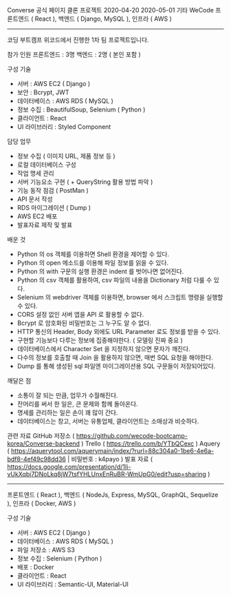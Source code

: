 Converse 공식 페이지 클론 프로젝트
2020-04-20
2020-05-01
기타
WeCode
프론트엔드 ( React ), 백엔드 ( Django, MySQL ), 인프라 ( AWS )

-----------------------------------------------------------------------------------------------------------------------

코딩 부트캠프 위코드에서 진행한 1차 팀 프로젝트입니다.

참가 인원
프론트엔드 : 3명
백엔드 : 2명 ( 본인 포함 )

구성 기술
- 서버 : AWS EC2 ( Django )
- 보안 : Bcrypt, JWT
- 데이터베이스 : AWS RDS ( MySQL )
- 정보 수집 : BeautifulSoup, Selenium ( Python )
- 클라이언트 : React
- UI 라이브러리 : Styled Component

담당 업무
- 정보 수집 ( 이미지 URL, 제품 정보 등 )
- 로컬 데이터베이스 구성
- 작업 명세 관리
- 서버 기능요소 구현 ( + QueryString 활용 방법 파악 )
- 기능 동작 점검 ( PostMan )
- API 문서 작성
- RDS 마이그레이션 ( Dump )
- AWS EC2 배포
- 발표자료 제작 및 발표

배운 것
- Python 의 os 객체를 이용하면 Shell 환경을 제어할 수 있다.
- Python 의 open 메소드를 이용해 파일 정보를 읽을 수 있다.
- Python 의 with 구문의 실행 환경은 indent 를 벗어나면 없어진다.
- Python 의 csv 객체를 활용하여, csv 파일의 내용을 Dictionary 처럼 다룰 수 있다.
- Selenium 의 webdriver 객체를 이용하면, browser 에서 스크립트 명령을 실행할 수 있다.
- CORS 설정 없인 서버 앱을 API 로 활용할 수 없다.
- Bcrypt 로 암호화된 비밀번호는 그 누구도 알 수 없다.
- HTTP 통신의 Header, Body 외에도 URL Parameter 로도 정보를 받을 수 있다.
- 구현할 기능보다 다루는 정보에 집중해야한다. ( 모델링 진짜 중요 )
- 데이터베이스에서 Character Set 을 지정하지 않으면 문자가 깨진다.
- 다수의 정보를 호출할 때 Join 을 활용하지 않으면, 매번 SQL 요청을 해야한다.
- Dump 를 통해 생성된 sql 파일엔 마이그레이션용 SQL 구문들이 저장되어있다.

깨달은 점
- 소통이 잘 되는 만큼, 업무가 수월해진다.
- 잔머리를 써서 한 일은, 큰 문제와 함께 돌아온다.
- 명세를 관리하는 일은 손이 꽤 많이 간다.
- 데이터베이스는 창고, 서버는 유통업체, 클라이언트는 소매상과 비슷하다.

관련 자료
GitHub 저장소 ( https://github.com/wecode-bootcamp-korea/Converse-backend )
Trello ( https://trello.com/b/YTbQCexc )
Aquery ( https://aquerytool.com/aquerymain/index/?rurl=88c304a0-1be6-4e6a-bdf8-4ef49c98dd36 | 비밀번호 : k4payo )
발표 자료 ( https://docs.google.com/presentation/d/1Ii-vUkXqbj7DNoLkq8jW7tsfYHLUnxEnRuBR-WmUpG0/edit?usp=sharing )

-----------------------------------------------------------------------------------------------------------------------




프론트엔드 ( React ), 백엔드 ( NodeJs, Express, MySQL, GraphQL, Sequelize ), 인프라 ( Docker, AWS )

구성 기술
- 서버 : AWS EC2 ( Django )
- 데이터베이스 : AWS RDS ( MySQL )
- 파일 저장소 : AWS S3
- 정보 수집 : Selenium ( Python )
- 배포 : Docker
- 클라이언트 : React
- UI 라이브러리 : Semantic-UI, Material-UI
